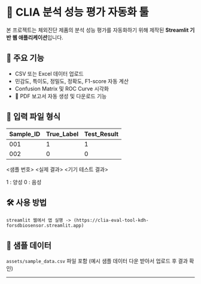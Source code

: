 # 🧪 CLIA 분석 성능 평가 자동화 툴

본 프로젝트는 체외진단 제품의 분석 성능 평가를 자동화하기 위해 제작된 **Streamlit 기반 웹 애플리케이션**입니다.

## 🚀 주요 기능

- CSV 또는 Excel 데이터 업로드
- 민감도, 특이도, 정밀도, 정확도, F1-score 자동 계산
- Confusion Matrix 및 ROC Curve 시각화
- 📄 PDF 보고서 자동 생성 및 다운로드 기능

## 📁 입력 파일 형식

| Sample_ID | True_Label | Test_Result |
|-----------|------------|-------------|
| 001       | 1          | 1           |
| 002       | 0          | 0           |

 <샘플 번호>   <실제 결과>  <기기 테스트 결과>

 1 : 양성
 0 : 음성
 
## 🛠 사용 방법

```
streamlit 웹에서 앱 실행 -> (https://clia-eval-tool-kdh-forsdbiosensor.streamlit.app)
```

## 📎 샘플 데이터

`assets/sample_data.csv` 파일 포함 (예시 샘플 데이터 다운 받아서 업로드 후 결과 확인)

---
